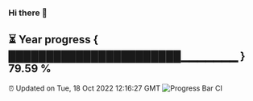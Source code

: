 ### Hi there 👋
⏳ Year progress { ███████████████████████▁▁▁▁▁▁▁ } 79.59 %
---
⏰ Updated on Tue, 18 Oct 2022 12:16:27 GMT
![Progress Bar CI](https://github.com/Moyi321/Moyi321/workflows/Progress%20Bar%20CI/badge.svg)
